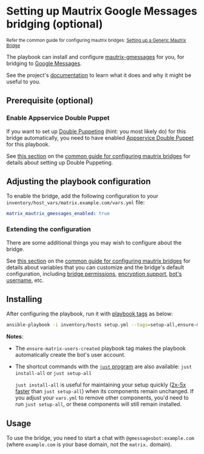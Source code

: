 # Setting up Mautrix Google Messages bridging (optional)

<sup>Refer the common guide for configuring mautrix bridges: [Setting up a Generic Mautrix Bridge](configuring-playbook-bridge-mautrix-bridges.md)</sup>

The playbook can install and configure [mautrix-gmessages](https://github.com/mautrix/gmessages) for you, for bridging to [Google Messages](https://messages.google.com/).

See the project's [documentation](https://docs.mau.fi/bridges/go/gmessages/index.html) to learn what it does and why it might be useful to you.

## Prerequisite (optional)

### Enable Appservice Double Puppet

If you want to set up [Double Puppeting](https://docs.mau.fi/bridges/general/double-puppeting.html) (hint: you most likely do) for this bridge automatically, you need to have enabled [Appservice Double Puppet](configuring-playbook-appservice-double-puppet.md) for this playbook.

See [this section](configuring-playbook-bridge-mautrix-bridges.md#set-up-double-puppeting-optional) on the [common guide for configuring mautrix bridges](configuring-playbook-bridge-mautrix-bridges.md) for details about setting up Double Puppeting.

## Adjusting the playbook configuration

To enable the bridge, add the following configuration to your `inventory/host_vars/matrix.example.com/vars.yml` file:

```yaml
matrix_mautrix_gmessages_enabled: true
```

### Extending the configuration

There are some additional things you may wish to configure about the bridge.

<!-- NOTE: relay mode is not supported for this bridge -->
See [this section](configuring-playbook-bridge-mautrix-bridges.md#extending-the-configuration) on the [common guide for configuring mautrix bridges](configuring-playbook-bridge-mautrix-bridges.md) for details about variables that you can customize and the bridge's default configuration, including [bridge permissions](configuring-playbook-bridge-mautrix-bridges.md#configure-bridge-permissions-optional), [encryption support](configuring-playbook-bridge-mautrix-bridges.md#enable-encryption-optional), [bot's username](configuring-playbook-bridge-mautrix-bridges.md#setting-the-bot-s-username-optional), etc.

## Installing

After configuring the playbook, run it with [playbook tags](playbook-tags.md) as below:

<!-- NOTE: let this conservative command run (instead of install-all) to make it clear that failure of the command means something is clearly broken. -->
```sh
ansible-playbook -i inventory/hosts setup.yml --tags=setup-all,ensure-matrix-users-created,start
```

**Notes**:

- The `ensure-matrix-users-created` playbook tag makes the playbook automatically create the bot's user account.

- The shortcut commands with the [`just` program](just.md) are also available: `just install-all` or `just setup-all`

  `just install-all` is useful for maintaining your setup quickly ([2x-5x faster](../CHANGELOG.md#2x-5x-performance-improvements-in-playbook-runtime) than `just setup-all`) when its components remain unchanged. If you adjust your `vars.yml` to remove other components, you'd need to run `just setup-all`, or these components will still remain installed.

## Usage

To use the bridge, you need to start a chat with `@gmessagesbot:example.com` (where `example.com` is your base domain, not the `matrix.` domain).
